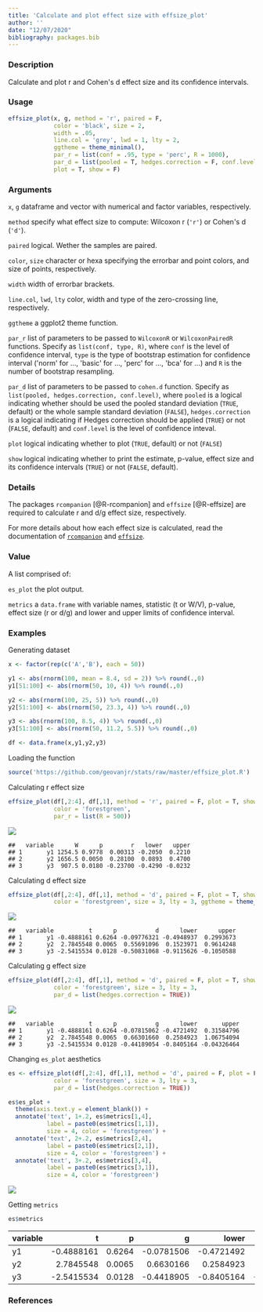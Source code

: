 ```yaml
---
title: 'Calculate and plot effect size with effsize_plot'
author: ''
date: "12/07/2020"
bibliography: packages.bib
---
```




### Description
Calculate and plot r and Cohen's d effect size and its confidence intervals.

### Usage

```r
effsize_plot(x, g, method = 'r', paired = F, 
             color = 'black', size = 2,
             width = .05, 
             line.col = 'grey', lwd = 1, lty = 2, 
             ggtheme = theme_minimal(),
             par_r = list(conf = .95, type = 'perc', R = 1000), 
             par_d = list(pooled = T, hedges.correction = F, conf.level = .95),
             plot = T, show = F)
```

### Arguments
`x`, `g` dataframe and vector with numerical and factor variables, respectively.


`method` specify what effect size to compute: Wilcoxon r (`'r'`) or Cohen's d (`'d'`).


`paired` logical. Wether the samples are paired.


`color`, `size` character or hexa specifying the errorbar and point colors, and size of points, respectively.


`width` width of errorbar brackets.


`line.col`, `lwd`, `lty` color, width and type of the zero-crossing line, respectively.


`ggtheme` a ggplot2 theme function.


`par_r` list of parameters to be passed to `WilcoxonR` or `WilcoxonPairedR` functions. Specify as `list(conf, type, R)`, where `conf` is the level of confidence interval, `type` is the type of bootstrap estimation for confidence interval ('norm' for ..., 'basic' for ..., 'perc' for ..., 'bca' for ...) and `R` is the number of bootstrap resampling.


`par_d` list of parameters to be passed to `cohen.d` function. Specify as `list(pooled, hedges.correction, conf.level)`, where `pooled` is a logical indicating whether should be used the pooled standard deviation (`TRUE`, default) or the whole sample standard deviation (`FALSE`), `hedges.correction` is a logical indicating if Hedges correction should be applied (`TRUE`) or not (`FALSE`, default) and `conf.level` is the level of confidence inteval.


`plot` logical indicating whether to plot (`TRUE`, default) or not (`FALSE`)


`show` logical indicating whether to print the estimate, p-value, effect size and its confidence intervals (`TRUE`) or not (`FALSE`, default).


### Details
The packages `rcompanion` [@R-rcompanion] and `effsize` [@R-effsize] are required to calculate r and d/g effect size, respectively.


For more details about how each effect size is calculated, read the documentation of [`rcompanion`](https://cran.r-project.org/web/packages/rcompanion/rcompanion.pdf) and [`effsize`](https://cran.r-project.org/web/packages/effsize/effsize.pdf). 


### Value

A list comprised of:

`es_plot` the plot output.


`metrics` a `data.frame` with variable names, statistic (t or W/V), p-value, effect size (r or d/g) and lower and upper limits of confidence interval. 


### Examples


Generating dataset

```r
x <- factor(rep(c('A','B'), each = 50))

y1 <- abs(rnorm(100, mean = 8.4, sd = 2)) %>% round(.,0)
y1[51:100] <- abs(rnorm(50, 10, 4)) %>% round(.,0)

y2 <- abs(rnorm(100, 25, 5)) %>% round(.,0)
y2[51:100] <- abs(rnorm(50, 23.3, 4)) %>% round(.,0)

y3 <- abs(rnorm(100, 8.5, 4)) %>% round(.,0)
y3[51:100] <- abs(rnorm(50, 11.2, 5.5)) %>% round(.,0)

df <- data.frame(x,y1,y2,y3)
```


Loading the function

```r
source('https://github.com/geovanjr/stats/raw/master/effsize_plot.R')
```


Calculating r effect size 

```r
effsize_plot(df[,2:4], df[,1], method = 'r', paired = F, plot = T, show = T,
             color = 'forestgreen',
             par_r = list(R = 500))
```

![](/assets/img/post_effsize_plot_files/figure-html/unnamed-chunk-5-1.png)

```
##   variable      W      p        r   lower   upper
## 1       y1 1254.5 0.9778  0.00313 -0.2050  0.2210
## 2       y2 1656.5 0.0050  0.28100  0.0893  0.4700
## 3       y3  907.5 0.0180 -0.23700 -0.4290 -0.0232
```


Calculating d effect size 

```r
effsize_plot(df[,2:4], df[,1], method = 'd', paired = F, plot = T, show = T,
             color = 'forestgreen', size = 3, lty = 3, ggtheme = theme_light())
```

![](/assets/img/post_effsize_plot_files/figure-html/unnamed-chunk-6-1.png)

```
##   variable          t      p           d      lower      upper
## 1       y1 -0.4888161 0.6264 -0.09776321 -0.4948937  0.2993673
## 2       y2  2.7845548 0.0065  0.55691096  0.1523971  0.9614248
## 3       y3 -2.5415534 0.0128 -0.50831068 -0.9115626 -0.1050588
```


Calculating g effect size 

```r
effsize_plot(df[,2:4], df[,1], method = 'd', paired = F, plot = T, show = T,
             color = 'forestgreen', size = 3, lty = 3, 
             par_d = list(hedges.correction = TRUE))
```

![](/assets/img/post_effsize_plot_files/figure-html/unnamed-chunk-7-1.png)

```
##   variable          t      p           g      lower       upper
## 1       y1 -0.4888161 0.6264 -0.07815062 -0.4721492  0.31584796
## 2       y2  2.7845548 0.0065  0.66301660  0.2584923  1.06754094
## 3       y3 -2.5415534 0.0128 -0.44189054 -0.8405164 -0.04326464
```


Changing `es_plot` aesthetics

```r
es <- effsize_plot(df[,2:4], df[,1], method = 'd', paired = F, plot = F, show = F,
             color = 'forestgreen', size = 3, lty = 3, 
             par_d = list(hedges.correction = TRUE))

es$es_plot +
  theme(axis.text.y = element_blank()) +
  annotate('text', 1+.2, es$metrics[1,4], 
           label = paste0(es$metrics[1,1]), 
           size = 4, color = 'forestgreen') +
  annotate('text', 2+.2, es$metrics[2,4], 
           label = paste0(es$metrics[2,1]), 
           size = 4, color = 'forestgreen') +
  annotate('text', 3+.2, es$metrics[3,4], 
           label = paste0(es$metrics[3,1]), 
           size = 4, color = 'forestgreen')
```

![](/assets/img/post_effsize_plot_files/figure-html/unnamed-chunk-8-1.png)



Getting `metrics`

```r
es$metrics
```

<div class="kable-table">

|variable |          t|      p|          g|      lower|      upper|
|:--------|----------:|------:|----------:|----------:|----------:|
|y1       | -0.4888161| 0.6264| -0.0781506| -0.4721492|  0.3158480|
|y2       |  2.7845548| 0.0065|  0.6630166|  0.2584923|  1.0675409|
|y3       | -2.5415534| 0.0128| -0.4418905| -0.8405164| -0.0432646|

</div>


### References

